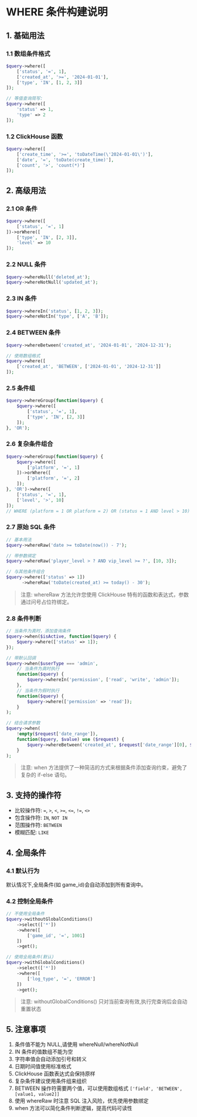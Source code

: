 # WHERE 条件构建说明

## 1. 基础用法

### 1.1 数组条件格式
```php
$query->where([
    ['status', '=', 1],
    ['created_at', '>=', '2024-01-01'],
    ['type', 'IN', [1, 2, 3]]
]);

// 等值查询简写:
$query->where([
    'status' => 1,
    'type' => 2
]);
```

### 1.2 ClickHouse 函数
```php
$query->where([
    ['create_time', '>=', 'toDateTime(\'2024-01-01\')'],
    ['date', '=', 'toDate(create_time)'],
    ['count', '>', 'count(*)']
]);
```

## 2. 高级用法

### 2.1 OR 条件
```php
$query->where([
    ['status', '=', 1]
])->orWhere([
    ['type', 'IN', [2, 3]],
    'level' => 10
]);
```

### 2.2 NULL 条件
```php
$query->whereNull('deleted_at');
$query->whereNotNull('updated_at');
```

### 2.3 IN 条件
```php
$query->whereIn('status', [1, 2, 3]);
$query->whereNotIn('type', ['A', 'B']);
```

### 2.4 BETWEEN 条件
```php
$query->whereBetween('created_at', '2024-01-01', '2024-12-31');

// 使用数组格式
$query->where([
    ['created_at', 'BETWEEN', ['2024-01-01', '2024-12-31']]
]);
```

### 2.5 条件组
```php
$query->whereGroup(function($query) {
    $query->where([
        ['status', '=', 1],
        ['type', 'IN', [2, 3]]
    ]);
}, 'OR');
```

### 2.6 复杂条件组合
```php
$query->whereGroup(function($query) {
    $query->where([
        ['platform', '=', 1]
    ])->orWhere([
        ['platform', '=', 2]
    ]);
}, 'OR')->where([
    ['status', '=', 1],
    ['level', '>', 10]
]);
// WHERE (platform = 1 OR platform = 2) OR (status = 1 AND level > 10)
```

### 2.7 原始 SQL 条件

```php
// 基本用法
$query->whereRaw('date >= toDate(now()) - 7');

// 带参数绑定
$query->whereRaw('player_level > ? AND vip_level >= ?', [10, 3]);

// 与其他条件组合
$query->where(['status' => 1])
      ->whereRaw('toDate(created_at) >= today() - 30');
```

> 注意: whereRaw 方法允许您使用 ClickHouse 特有的函数和表达式，参数通过问号占位符绑定。

### 2.8 条件判断

```php
// 当条件为真时，添加查询条件
$query->when($isActive, function($query) {
    $query->where(['status' => 1]);
});

// 带默认回调
$query->when($userType === 'admin', 
    // 当条件为真时执行
    function($query) {
        $query->whereIn('permission', ['read', 'write', 'admin']);
    }, 
    // 当条件为假时执行
    function($query) {
        $query->where(['permission' => 'read']);
    }
);

// 结合请求参数
$query->when(
    !empty($request['date_range']),
    function($query, $value) use ($request) {
        $query->whereBetween('created_at', $request['date_range'][0], $request['date_range'][1]);
    }
);
```

> 注意: when 方法提供了一种简洁的方式来根据条件添加查询约束，避免了复杂的 if-else 语句。

## 3. 支持的操作符

- 比较操作符: `=`, `>`, `<`, `>=`, `<=`, `!=`, `<>`
- 包含操作符: `IN`, `NOT IN`
- 范围操作符: `BETWEEN`
- 模糊匹配: `LIKE`

## 4. 全局条件

### 4.1 默认行为
默认情况下,全局条件(如 game_id)会自动添加到所有查询中。

### 4.2 控制全局条件
```php
// 不使用全局条件
$query->withoutGlobalConditions()
    ->select(['*'])
    ->where([
        ['game_id', '=', 1001] 
    ])
    ->get();

// 使用全局条件(默认)
$query->withGlobalConditions()
    ->select(['*'])
    ->where([
        ['log_type', '=', 'ERROR'] 
    ])
    ->get();
```

> 注意: withoutGlobalConditions() 只对当前查询有效,执行完查询后会自动重置状态

## 5. 注意事项

1. 条件值不能为 NULL,请使用 whereNull/whereNotNull
2. IN 条件的值数组不能为空
3. 字符串值会自动添加引号和转义
4. 日期时间值使用标准格式
5. ClickHouse 函数表达式会保持原样
6. 复杂条件建议使用条件组来组织
7. BETWEEN 操作符需要两个值，可以使用数组格式 `['field', 'BETWEEN', [value1, value2]]`
8. 使用 whereRaw 时注意 SQL 注入风险，优先使用参数绑定
9. when 方法可以简化条件判断逻辑，提高代码可读性
